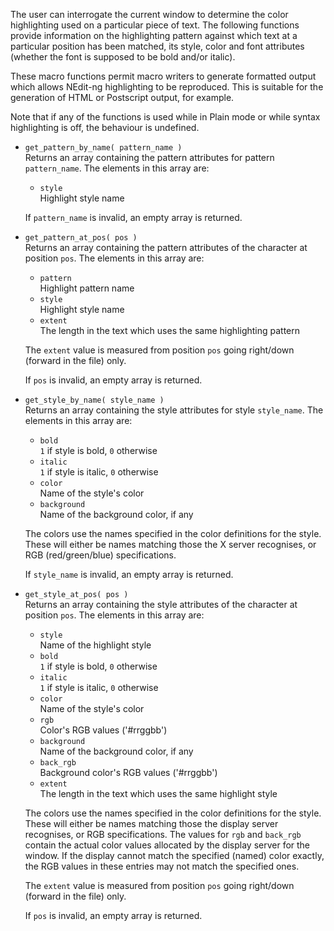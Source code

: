 
The user can interrogate the current window to determine the color
highlighting used on a particular piece of text. The following functions
provide information on the highlighting pattern against which text at a
particular position has been matched, its style, color and font
attributes (whether the font is supposed to be bold and/or italic).

These macro functions permit macro writers to generate formatted output
which allows NEdit-ng highlighting to be reproduced. This is suitable
for the generation of HTML or Postscript output, for example.

Note that if any of the functions is used while in Plain mode or while
syntax highlighting is off, the behaviour is undefined.

  - `get_pattern_by_name( pattern_name )`  
    Returns an array containing the pattern attributes for pattern
    `pattern_name`. The elements in this array are:
    
      - `style`  
        Highlight style name
    
    If `pattern_name` is invalid, an empty array is returned.

  - `get_pattern_at_pos( pos )`  
    Returns an array containing the pattern attributes of the character
    at position `pos`. The elements in this array are:
    
      - `pattern`  
        Highlight pattern name
      - `style`  
        Highlight style name
      - `extent`  
    The length in the text which uses the same highlighting pattern

    The `extent` value is measured from position `pos` going right/down
    (forward in the file) only.
    
    If `pos` is invalid, an empty array is returned.

  - `get_style_by_name( style_name )`  
    Returns an array containing the style attributes for style
    `style_name`. The elements in this array are:
    
      - `bold`  
        `1` if style is bold, `0` otherwise
      - `italic`  
        `1` if style is italic, `0` otherwise
      - `color`  
        Name of the style's color
      - `background`  
        Name of the background color, if any
    
    The colors use the names specified in the color definitions for the
    style. These will either be names matching those the X server
    recognises, or RGB (red/green/blue) specifications.
    
    If `style_name` is invalid, an empty array is returned.

  - `get_style_at_pos( pos )`  
    Returns an array containing the style attributes of the character at
    position `pos`. The elements in this array are:
    
      - `style`  
        Name of the highlight style
      - `bold`  
        `1` if style is bold, `0` otherwise
      - `italic`  
        `1` if style is italic, `0` otherwise
      - `color`  
        Name of the style's color
      - `rgb`  
        Color's RGB values ('\#rrggbb')
      - `background`  
        Name of the background color, if any
      - `back_rgb`  
        Background color's RGB values ('\#rrggbb')
      - `extent`  
        The length in the text which uses the same highlight style
    
    The colors use the names specified in the color definitions for the
    style. These will either be names matching those the display server
    recognises, or RGB specifications. The values for `rgb` and
    `back_rgb` contain the actual color values allocated by the display
    server for the window. If the display cannot match the specified
    (named) color exactly, the RGB values in these entries may not match
    the specified ones.
    
    The `extent` value is measured from position `pos` going right/down
    (forward in the file) only.
    
    If `pos` is invalid, an empty array is returned.
